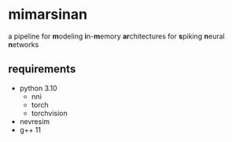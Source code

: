 # mimarsinan
a pipeline for **m**odeling **i**n-**m**emory **ar**chitectures for **s**piking **n**eural **n**etworks


## requirements
- python 3.10
    - nni
    - torch
    - torchvision
- nevresim
- g++ 11